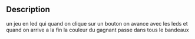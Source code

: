 ## Description
un jeu en led qui quand on clique sur un bouton on avance avec les leds et quand on arrive a la fin la couleur du gagnant passe dans tous le bandeaux